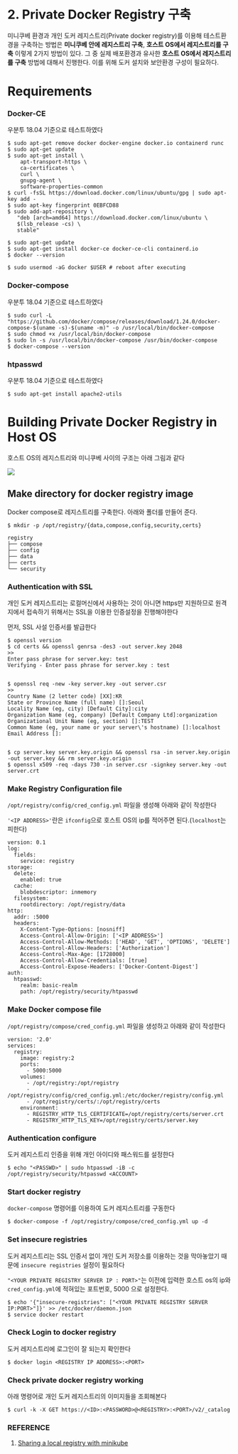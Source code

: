 # 2. Private Docker Registry 구축

미니쿠베 환경과 개인 도커 레지스트리(Private docker registry)를 이용해 테스트환경을 구축하는 방법은 **미니쿠베 안에 레지스트리 구축**, **호스트 OS에서 레지스트리를 구축** 이렇게 2가지 방법이 있다. 그 중 실제 배포환경과 유사한 **호스트 OS에서 레지스트리를 구축** 방법에 대해서 진행한다. 이를 위해 도커 설치와 보안환경 구성이 필요하다.   

# Requirements

### Docker-CE

우분투 18.04 기준으로 테스트하였다

    $ sudo apt-get remove docker docker-engine docker.io containerd runc
    $ sudo apt-get update
    $ sudo apt-get install \
        apt-transport-https \
        ca-certificates \
        curl \
        gnupg-agent \
        software-properties-common
    $ curl -fsSL https://download.docker.com/linux/ubuntu/gpg | sudo apt-key add -
    $ sudo apt-key fingerprint 0EBFCD88
    $ sudo add-apt-repository \
       "deb [arch=amd64] https://download.docker.com/linux/ubuntu \
       $(lsb_release -cs) \
       stable"
    
    $ sudo apt-get update
    $ sudo apt-get install docker-ce docker-ce-cli containerd.io
    $ docker --version
    
    $ sudo usermod -aG docker $USER # reboot after executing

### Docker-compose

우분투 18.04 기준으로 테스트하였다

    $ sudo curl -L "https://github.com/docker/compose/releases/download/1.24.0/docker-compose-$(uname -s)-$(uname -m)" -o /usr/local/bin/docker-compose
    $ sudo chmod +x /usr/local/bin/docker-compose
    $ sudo ln -s /usr/local/bin/docker-compose /usr/bin/docker-compose
    $ docker-compose --version

### htpasswd

우분투 18.04 기준으로 테스트하였다

    $ sudo apt-get install apache2-utils

# Building Private Docker Registry in Host OS

호스트 OS의 레지스트리와 미니쿠베 사이의 구조는 아래 그림과 같다

![](https://user-images.githubusercontent.com/13328380/57444648-935ee080-728b-11e9-8193-8ea3a8fa1d63.png)

## Make directory for docker registry image

Docker compose로 레지스트리를 구축한다. 아래와 폴더를 만들어 준다.

    $ mkdir -p /opt/registry/{data,compose,config,security,certs}
    
    registry
    ├── compose
    ├── config
    ├── data
    ├── certs
    └── security

### Authentication with SSL

개인 도커 레지스트리는 로컬머신에서 사용하는 것이 아니면 https만 지원하므로 원격지에서 접속하기 위해서는 SSL을 이용한 인증설정을 진행해야한다

먼저, SSL 사설 인증서를 발급한다

    $ openssl version
    $ cd certs && openssl genrsa -des3 -out server.key 2048
    >> 
    Enter pass phrase for server.key: test
    Verifying - Enter pass phrase for server.key : test
    
    
    $ openssl req -new -key server.key -out server.csr
    >>
    Country Name (2 letter code) [XX]:KR
    State or Province Name (full name) []:Seoul
    Locality Name (eg, city) [Default City]:city
    Organization Name (eg, company) [Default Company Ltd]:organization
    Organizational Unit Name (eg, section) []:TEST
    Common Name (eg, your name or your server\'s hostname) []:localhost
    Email Address []:  
    
    
    $ cp server.key server.key.origin && openssl rsa -in server.key.origin -out server.key && rm server.key.origin
    $ openssl x509 -req -days 730 -in server.csr -signkey server.key -out server.crt

### Make Registry Configuration file

`/opt/registry/config/cred_config.yml` 파일을 생성해 아래와 같이 작성한다

`'<IP ADDRESS>'`란은 `ifconfig`으로 호스트 OS의 ip를 적어주면 된다.(`localhost`는 피한다)

    version: 0.1
    log:
      fields:
        service: registry
    storage:
      delete:
        enabled: true
      cache:
        blobdescriptor: inmemory
      filesystem:
        rootdirectory: /opt/registry/data
    http:
      addr: :5000
      headers:
        X-Content-Type-Options: [nosniff]
        Access-Control-Allow-Origin: ['<IP ADDRESS>']
        Access-Control-Allow-Methods: ['HEAD', 'GET', 'OPTIONS', 'DELETE']
        Access-Control-Allow-Headers: ['Authorization']
        Access-Control-Max-Age: [1728000]
        Access-Control-Allow-Credentials: [true]
        Access-Control-Expose-Headers: ['Docker-Content-Digest']
    auth:
      htpasswd:
        realm: basic-realm
        path: /opt/registry/security/htpasswd

### Make Docker compose file

`/opt/registry/compose/cred_config.yml` 파일을 생성하고 아래와 같이 작성한다

    version: '2.0'
    services:
      registry:
        image: registry:2
        ports:
          - 5000:5000
        volumes:
          - /opt/registry:/opt/registry
          - /opt/registry/config/cred_config.yml:/etc/docker/registry/config.yml
          - /opt/registry/certs/:/opt/registry/certs
        environment:
          - REGISTRY_HTTP_TLS_CERTIFICATE=/opt/registry/certs/server.crt
          - REGISTRY_HTTP_TLS_KEY=/opt/registry/certs/server.key

### Authentication configure

도커 레지스트리 인증을 위해 개인 아이디와 패스워드를 설정한다

    $ echo "<PASSWD>" | sudo htpasswd -iB -c /opt/registry/security/htpasswd <ACCOUNT>

### Start docker registry

`docker-compose` 명령어를 이용하여 도커 레지스트리를 구동한다

    $ docker-compose -f /opt/registry/compose/cred_config.yml up -d

### Set insecure registries

도커 레지스트리는 SSL 인증서 없이 개인 도커 저장소를 이용하는 것을 막아놓았기 때문에 `insecure registries` 설정이 필요하다

`"<YOUR PRIVATE REGISTRY SERVER IP : PORT>"`는 이전에 입력한 호스트 os의 ip와 `cred_config.yml`에 적혀있는 포트번호, 5000 으로 설정한다.

    $ echo '{"insecure-registries": ["<YOUR PRIVATE REGISTRY SERVER IP:PORT>"]}' >> /etc/docker/daemon.json
    $ service docker restart

### Check Login to docker registry

도커 레지스트리에 로그인이 잘 되는지 확인한다

    $ docker login <REGISTRY IP ADDRESS>:<PORT>

### Check private docker registry working

아래 명령어로 개인 도커 레지스트리의 이미지들을 조회해본다

    $ curl -k -X GET https://<ID>:<PASSWORD>@<REGISTRY>:<PORT>/v2/_catalog

### REFERENCE

1. [Sharing a local registry with minikube](https://blog.hasura.io/sharing-a-local-registry-for-minikube-37c7240d0615/)
